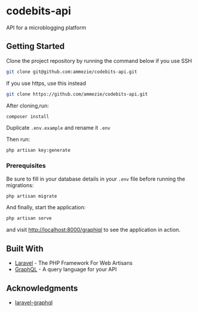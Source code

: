 # codebits-api

API for a microblogging platform

## Getting Started

Clone the project repository by running the command below if you use SSH

```bash
git clone git@github.com:ammezie/codebits-api.git
```

If you use https, use this instead

```bash
git clone https://github.com/ammezie/codebits-api.git
```

After cloning,run:

```bash
composer install
```

Duplicate `.env.example` and rename it `.env`

Then run:

```bash
php artisan key:generate
```

### Prerequisites

Be sure to fill in your database details in your `.env` file before running the migrations:

```bash
php artisan migrate
```

And finally, start the application:

```bash
php artisan serve
```

and visit [http://localhost:8000/graphiql](http://localhost:8000/graphiql) to see the application in action.

## Built With

* [Laravel](https://laravel.com) - The PHP Framework For Web Artisans
* [GraphQL](https://graphql.org) - A query language for your API

## Acknowledgments

* [laravel-graphql](https://github.com/Folkloreatelier/laravel-graphql)
